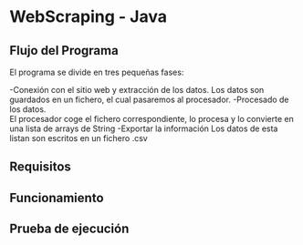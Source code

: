 # WebScraping - Java

## Flujo del Programa

El programa se divide en tres pequeñas fases:

  -Conexión con el sitio web y extracción de los datos.
    Los datos son guardados en un fichero, el cual pasaremos al procesador.
  -Procesado de los datos.  
    El procesador coge el fichero correspondiente, lo procesa y lo convierte en una lista de arrays de String
  -Exportar la información
    Los datos de esta listan son escritos en un fichero .csv
  

## Requisitos

## Funcionamiento

## Prueba de ejecución



